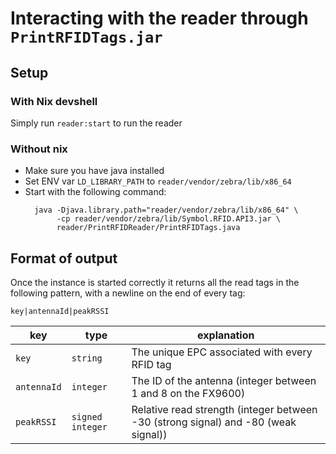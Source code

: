 # Interacting with the reader through `PrintRFIDTags.jar`

## Setup

### With Nix devshell

Simply run `reader:start` to run the reader

### Without nix

- Make sure you have java installed
- Set ENV var `LD_LIBRARY_PATH` to `reader/vendor/zebra/lib/x86_64`
- Start with the following command:
  ```
    java -Djava.library.path="reader/vendor/zebra/lib/x86_64" \
         -cp reader/vendor/zebra/lib/Symbol.RFID.API3.jar \
         reader/PrintRFIDReader/PrintRFIDTags.java
  ```

## Format of output

Once the instance is started correctly it returns all the read tags in the following pattern, with a newline on the end of every tag:

`key|antennaId|peakRSSI`

| key         | type             | explanation                                                                        |
| ----------- | ---------------- | ---------------------------------------------------------------------------------- |
| `key`       | `string`         | The unique EPC associated with every RFID tag                                      |
| `antennaId` | `integer`        | The ID of the antenna (integer between 1 and 8 on the FX9600)                      |
| `peakRSSI`  | `signed integer` | Relative read strength (integer between -30 (strong signal) and -80 (weak signal)) |
